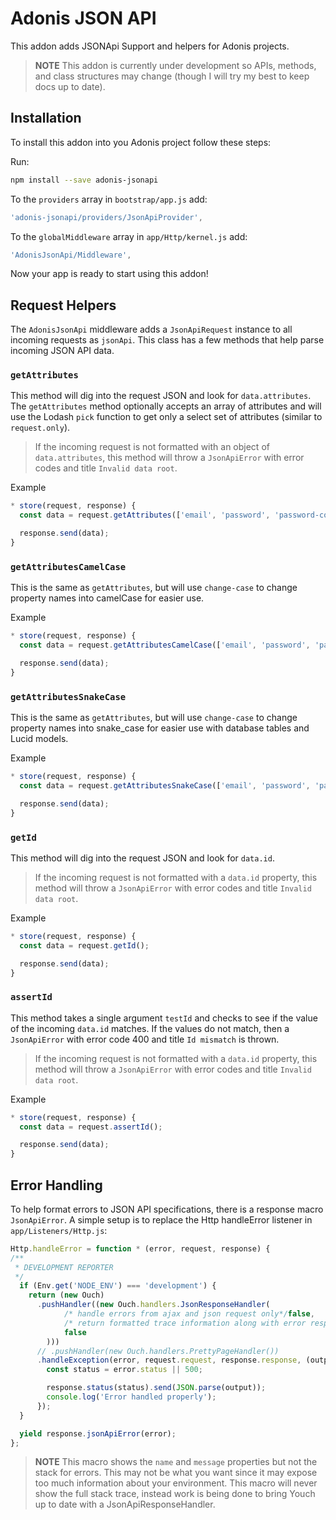 # Adonis JSON API

This addon adds JSONApi Support and helpers for Adonis projects.

> **NOTE** This addon is currently under development so APIs, methods, and class structures may change (though I will try my best to keep docs up to date).

## Installation

To install this addon into you Adonis project follow these steps:

Run:

```bash
npm install --save adonis-jsonapi
```

To the `providers` array in `bootstrap/app.js` add:

```js
'adonis-jsonapi/providers/JsonApiProvider',
```

To the `globalMiddleware` array in `app/Http/kernel.js` add:

```js
'AdonisJsonApi/Middleware',
```

Now your app is ready to start using this addon!

## Request Helpers

The `AdonisJsonApi` middleware adds a `JsonApiRequest` instance to all incoming requests as `jsonApi`.
This class has a few methods that help parse incoming JSON API data.

### `getAttributes`

This method will dig into the request JSON and look for `data.attributes`.
The `getAttributes` method optionally accepts an array of attributes and will use the Lodash `pick` function to get only a select set of attributes (similar to `request.only`).

> If the incoming request is not formatted with an object of `data.attributes`, this method will throw a `JsonApiError` with error codes and title `Invalid data root`.

Example
```js
* store(request, response) {
  const data = request.getAttributes(['email', 'password', 'password-confirmation']);

  response.send(data);
}
```

### `getAttributesCamelCase`

This is the same as `getAttributes`, but will use `change-case` to change property names into camelCase for easier use.

Example
```js
* store(request, response) {
  const data = request.getAttributesCamelCase(['email', 'password', 'password-confirmation']);

  response.send(data);
}
```

### `getAttributesSnakeCase`

This is the same as `getAttributes`, but will use `change-case` to change property names into snake_case for easier use with database tables and Lucid models.

Example
```js
* store(request, response) {
  const data = request.getAttributesSnakeCase(['email', 'password', 'password-confirmation']);

  response.send(data);
}
```

### `getId`

This method will dig into the request JSON and look for `data.id`.

> If the incoming request is not formatted with a `data.id` property, this method will throw a `JsonApiError` with error codes and title `Invalid data root`.

Example
```js
* store(request, response) {
  const data = request.getId();

  response.send(data);
}
```

### `assertId`

This method takes a single argument `testId` and checks to see if the value of the incoming `data.id` matches.
If the values do not match, then a `JsonApiError` with error code 400 and title `Id mismatch` is thrown.

> If the incoming request is not formatted with a `data.id` property, this method will throw a `JsonApiError` with error codes and title `Invalid data root`.

Example
```js
* store(request, response) {
  const data = request.assertId();

  response.send(data);
}
```

## Error Handling

To help format errors to JSON API specifications, there is a response macro `JsonApiError`.
A simple setup is to replace the Http handleError listener in `app/Listeners/Http.js`:

```js
Http.handleError = function * (error, request, response) {
/**
 * DEVELOPMENT REPORTER
 */
  if (Env.get('NODE_ENV') === 'development') {
    return (new Ouch)
      .pushHandler((new Ouch.handlers.JsonResponseHandler(
            /* handle errors from ajax and json request only*/false,
            /* return formatted trace information along with error response*/false,
            false
        )))
      // .pushHandler(new Ouch.handlers.PrettyPageHandler())
      .handleException(error, request.request, response.response, (output) => {
        const status = error.status || 500;

        response.status(status).send(JSON.parse(output));
        console.log('Error handled properly');
      });
  }

  yield response.jsonApiError(error);
};
```

> **NOTE** This macro shows the `name` and `message` properties but not the stack for errors.
> This may not be what you want since it may expose too much information about your environment.
> This macro will never show the full stack trace, instead work is being done to bring Youch up to date with a JsonApiResponseHandler.
